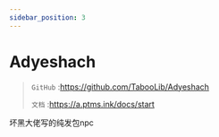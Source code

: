 ```yaml
---
sidebar_position: 3
---
```


# Adyeshach

> `GitHub` :https://github.com/TabooLib/Adyeshach
>
> `文档` :https://a.ptms.ink/docs/start


坏黑大佬写的纯发包npc